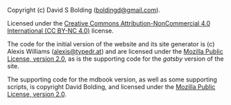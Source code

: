 Copyright (c) David S Bolding (boldingd@gmail.com).

Licensed under the [Creative Commons Attribution-NonCommercial 4.0 International (CC BY-NC 4.0)](https://creativecommons.org/licenses/by-nc/4.0/) license.

The code for the initial version of the website and its site generator is (c) Alexis Williams (alexis@typedr.at) and are licensed under the [Mozilla Public License, version 2.0](https://www.mozilla.org/en-US/MPL/2.0/), as is the supporting code for the *gatsby* version of the site.

The supporting code for the mdbook version, as well as some supporting scripts, is copyright David Bolding, and licensed under the [Mozilla Public License, version 2.0](https://www.mozilla.org/en-US/MPL/2.0/).
